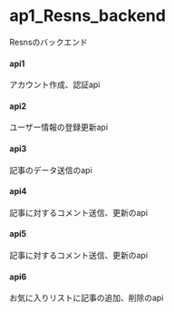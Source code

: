 # ap1_Resns_backend
Resnsのバックエンド

#### api1
アカウント作成、認証api

#### api2
ユーザー情報の登録更新api

#### api3
記事のデータ送信のapi

#### api4
記事に対するコメント送信、更新のapi

#### api5
記事に対するコメント送信、更新のapi

#### api6
お気に入りリストに記事の追加、削除のapi